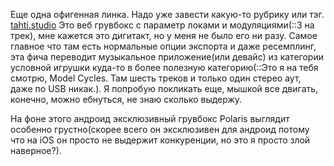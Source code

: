 ---
---
Еще одна офигенная линка. Надо уже завести какую-то рубрику или тэг.
[tahti.studio](https://next.tahti.studio/)
Это веб грувбокс с параметр локами и модуляциями(::3 на трек), мне кажется это дигитакт, но у меня не было его ни разу. Самое главное что там есть нормальные опции экспорта и даже ресемплинг, эта фича переводит музыкальное приложение(или девайс) из категории условной игрушки куда-то в более полезную категорию(::Это я на тебя смотрю, Model Cycles. Там шесть треков и только один стерео аут, даже по USB никак.).
Я попробую покликать еще, мышкой все двигать, конечно, можно ебнуться, не знаю сколько выдержу.

На фоне этого андроид эксклюзивный грувбокс Polaris выглядит особенно грустно(скорее всего он эксклюзивен для андроид потому что на iOS он просто не выдержит конкуренции, но это я просто злой наверное?).
